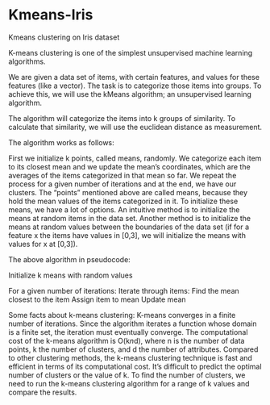 # Kmeans-Iris
Kmeans clustering on Iris dataset

K-means clustering is one of the simplest unsupervised machine learning algorithms.

We are given a data set of items, with certain features, and values for these features (like a vector). The task is to categorize those items into groups. To achieve this, we will use the kMeans algorithm; an unsupervised learning algorithm.

The algorithm will categorize the items into k groups of similarity. To calculate that similarity, we will use the euclidean distance as measurement.

The algorithm works as follows:

First we initialize k points, called means, randomly.
We categorize each item to its closest mean and we update the mean’s coordinates, which are the averages of the items categorized in that mean so far.
We repeat the process for a given number of iterations and at the end, we have our clusters.
The “points” mentioned above are called means, because they hold the mean values of the items categorized in it. To initialize these means, we have a lot of options. An intuitive method is to initialize the means at random items in the data set. Another method is to initialize the means at random values between the boundaries of the data set (if for a feature x the items have values in [0,3], we will initialize the means with values for x at [0,3]).

The above algorithm in pseudocode:

Initialize k means with random values

For a given number of iterations:
    Iterate through items:
        Find the mean closest to the item
        Assign item to mean
        Update mean
     
Some facts about k-means clustering:
K-means converges in a finite number of iterations. Since the algorithm iterates a function whose domain is a finite set, the iteration must eventually converge.
The computational cost of the k-means algorithm is O(k*n*d), where n is the number of data points, k the number of clusters, and d the number of attributes.
Compared to other clustering methods, the k-means clustering technique is fast and efficient in terms of its computational cost.
It’s difficult to predict the optimal number of clusters or the value of k. To find the number of clusters, we need to run the k-means clustering algorithm for a range of k values and compare the results.

        
        
